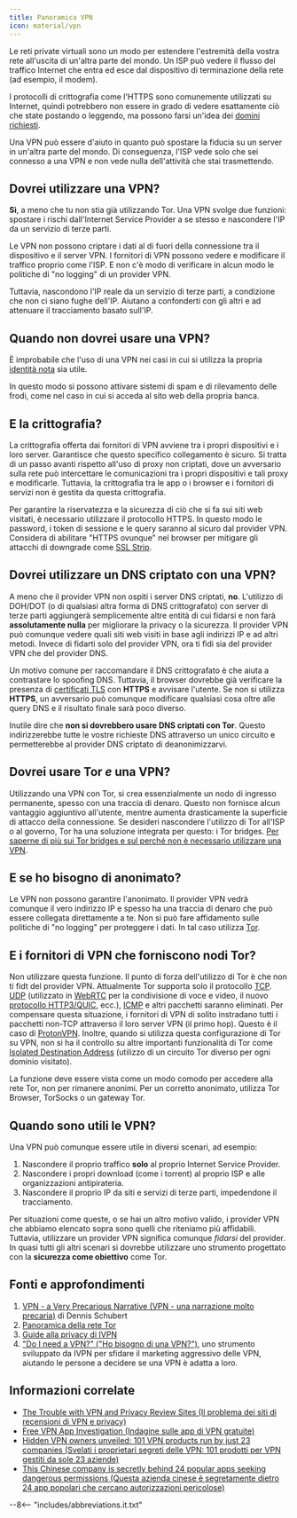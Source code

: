 ```yaml
---
title: Panoramica VPN
icon: material/vpn
---
```


Le reti private virtuali sono un modo per estendere l'estremità della vostra rete all'uscita di un'altra parte del mondo. Un ISP può vedere il flusso del traffico Internet che entra ed esce dal dispositivo di terminazione della rete (ad esempio, il modem).

I protocolli di crittografia come l'HTTPS sono comunemente utilizzati su Internet, quindi potrebbero non essere in grado di vedere esattamente ciò che state postando o leggendo, ma possono farsi un'idea dei [domini richiesti](../advanced/dns-overview.md#why-shouldnt-i-use-encrypted-dns).

Una VPN può essere d'aiuto in quanto può spostare la fiducia su un server in un'altra parte del mondo. Di conseguenza, l'ISP vede solo che sei connesso a una VPN e non vede nulla dell'attività che stai trasmettendo.

## Dovrei utilizzare una VPN?

**Sì**, a meno che tu non stia già utilizzando Tor. Una VPN svolge due funzioni: spostare i rischi dall'Internet Service Provider a se stesso e nascondere l'IP da un servizio di terze parti.

Le VPN non possono criptare i dati al di fuori della connessione tra il dispositivo e il server VPN. I fornitori di VPN possono vedere e modificare il traffico proprio come l'ISP. E non c'è modo di verificare in alcun modo le politiche di "no logging" di un provider VPN.

Tuttavia, nascondono l'IP reale da un servizio di terze parti, a condizione che non ci siano fughe dell'IP. Aiutano a confonderti con gli altri e ad attenuare il tracciamento basato sull'IP.

## Quando non dovrei usare una VPN?

È improbabile che l'uso di una VPN nei casi in cui si utilizza la propria [identità nota](../basics/common-threats.en.md#common-misconceptions) sia utile.

In questo modo si possono attivare sistemi di spam e di rilevamento delle frodi, come nel caso in cui si acceda al sito web della propria banca.

## E la crittografia?

La crittografia offerta dai fornitori di VPN avviene tra i propri dispositivi e i loro server. Garantisce che questo specifico collegamento è sicuro. Si tratta di un passo avanti rispetto all'uso di proxy non criptati, dove un avversario sulla rete può intercettare le comunicazioni tra i propri dispositivi e tali proxy e modificarle. Tuttavia, la crittografia tra le app o i browser e i fornitori di servizi non è gestita da questa crittografia.

Per garantire la riservatezza e la sicurezza di ciò che si fa sui siti web visitati, è necessario utilizzare il protocollo HTTPS. In questo modo le password, i token di sessione e le query saranno al sicuro dal provider VPN. Considera di abilitare "HTTPS ovunque" nel browser per mitigare gli attacchi di downgrade come [SSL Strip](https://www.blackhat.com/presentations/bh-dc-09/Marlinspike/BlackHat-DC-09-Marlinspike-Defeating-SSL.pdf).

## Dovrei utilizzare un DNS criptato con una VPN?

A meno che il provider VPN non ospiti i server DNS criptati, **no**. L'utilizzo di DOH/DOT (o di qualsiasi altra forma di DNS crittografato) con server di terze parti aggiungerà semplicemente altre entità di cui fidarsi e non farà **assolutamente nulla** per migliorare la privacy o la sicurezza. Il provider VPN può comunque vedere quali siti web visiti in base agli indirizzi IP e ad altri metodi. Invece di fidarti solo del provider VPN, ora ti fidi sia del provider VPN che del provider DNS.

Un motivo comune per raccomandare il DNS crittografato è che aiuta a contrastare lo spoofing DNS. Tuttavia, il browser dovrebbe già verificare la presenza di [certificati TLS](https://en.wikipedia.org/wiki/Transport_Layer_Security#Digital_certificates) con **HTTPS** e avvisare l'utente. Se non si utilizza **HTTPS**, un avversario può comunque modificare qualsiasi cosa oltre alle query DNS e il risultato finale sarà poco diverso.

Inutile dire che **non si dovrebbero usare DNS criptati con Tor**. Questo indirizzerebbe tutte le vostre richieste DNS attraverso un unico circuito e permetterebbe al provider DNS criptato di deanonimizzarvi.

## Dovrei usare Tor *e* una VPN?

Utilizzando una VPN con Tor, si crea essenzialmente un nodo di ingresso permanente, spesso con una traccia di denaro. Questo non fornisce alcun vantaggio aggiuntivo all'utente, mentre aumenta drasticamente la superficie di attacco della connessione. Se desideri nascondere l'utilizzo di Tor all'ISP o al governo, Tor ha una soluzione integrata per questo: i Tor bridges. [Per saperne di più sui Tor bridges e sul perché non è necessario utilizzare una VPN](../advanced/tor-overview.md).

## E se ho bisogno di anonimato?

Le VPN non possono garantire l'anonimato. Il provider VPN vedrà comunque il vero indirizzo IP e spesso ha una traccia di denaro che può essere collegata direttamente a te. Non si può fare affidamento sulle politiche di "no logging" per proteggere i dati. In tal caso utilizza [Tor](https://www.torproject.org/).

## E i fornitori di VPN che forniscono nodi Tor?

Non utilizzare questa funzione. Il punto di forza dell'utilizzo di Tor è che non ti fidt del provider VPN. Attualmente Tor supporta solo il protocollo [TCP](https://en.wikipedia.org/wiki/Transmission_Control_Protocol). [UDP](https://en.wikipedia.org/wiki/User_Datagram_Protocol) (utilizzato in [WebRTC](https://en.wikipedia.org/wiki/WebRTC) per la condivisione di voce e video, il nuovo [protocollo HTTP3/QUIC](https://en.wikipedia.org/wiki/HTTP/3), ecc.), [ICMP](https://en.wikipedia.org/wiki/Internet_Control_Message_Protocol) e altri pacchetti saranno eliminati. Per compensare questa situazione, i fornitori di VPN di solito instradano tutti i pacchetti non-TCP attraverso il loro server VPN (il primo hop). Questo è il caso di [ProtonVPN](https://protonvpn.com/support/tor-vpn/). Inoltre, quando si utilizza questa configurazione di Tor su VPN, non si ha il controllo su altre importanti funzionalità di Tor come [Isolated Destination Address](https://www.whonix.org/wiki/Stream_Isolation) (utilizzo di un circuito Tor diverso per ogni dominio visitato).

La funzione deve essere vista come un modo comodo per accedere alla rete Tor, non per rimanere anonimi. Per un corretto anonimato, utilizza Tor Browser, TorSocks o un gateway Tor.

## Quando sono utili le VPN?

Una VPN può comunque essere utile in diversi scenari, ad esempio:

1. Nascondere il proprio traffico **solo** al proprio Internet Service Provider.
1. Nascondere i propri download (come i torrent) al proprio ISP e alle organizzazioni antipirateria.
1. Nascondere il proprio IP da siti e servizi di terze parti, impedendone il tracciamento.

Per situazioni come queste, o se hai un altro motivo valido, i provider VPN che abbiamo elencato sopra sono quelli che riteniamo più affidabili. Tuttavia, utilizzare un provider VPN significa comunque *fidarsi* del provider. In quasi tutti gli altri scenari si dovrebbe utilizzare uno strumento progettato con la **sicurezza come obiettivo** come Tor.

## Fonti e approfondimenti

1. [VPN - a Very Precarious Narrative (VPN - una narrazione molto precaria)](https://schub.io/blog/2019/04/08/very-precarious-narrative.html) di Dennis Schubert
1. [Panoramica della rete Tor](../advanced/tor-overview.md)
1. [Guide alla privacy di IVPN](https://www.ivpn.net/privacy-guides)
1. ["Do I need a VPN?" ("Ho bisogno di una VPN?")](https://www.doineedavpn.com), uno strumento sviluppato da IVPN per sfidare il marketing aggressivo delle VPN, aiutando le persone a decidere se una VPN è adatta a loro.

## Informazioni correlate

- [The Trouble with VPN and Privacy Review Sites (Il problema dei siti di recensioni di VPN e privacy)](https://blog.privacyguides.org/2019/11/20/the-trouble-with-vpn-and-privacy-review-sites/)
- [Free VPN App Investigation (Indagine sulle app di VPN gratuite)](https://www.top10vpn.com/free-vpn-app-investigation/)
- [Hidden VPN owners unveiled: 101 VPN products run by just 23 companies (Svelati i proprietari segreti delle VPN: 101 prodotti per VPN gestiti da sole 23 aziende)](https://vpnpro.com/blog/hidden-vpn-owners-unveiled-97-vpns-23-companies/)
- [This Chinese company is secretly behind 24 popular apps seeking dangerous permissions (Questa azienda cinese è segretamente dietro 24 app popolari che cercano autorizzazioni pericolose)](https://vpnpro.com/blog/chinese-company-secretly-behind-popular-apps-seeking-dangerous-permissions/)

--8<-- "includes/abbreviations.it.txt"
